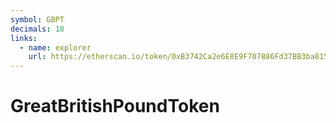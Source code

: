 ```yaml
---
symbol: GBPT
decimals: 18
links:
  - name: explorer
    url: https://etherscan.io/token/0xB3742Ca2e6E8E9F707886Fd37BB3ba8159DD85d3
---
```


# GreatBritishPoundToken

